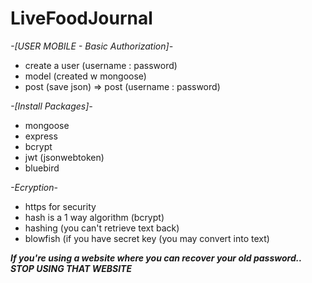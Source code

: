 # LiveFoodJournal



*-[USER MOBILE - Basic Authorization]-*
- create a user (username : password)
- model (created w mongoose)
- post (save json) => post (username : password)



*-[Install Packages]-*
- mongoose
- express
- bcrypt
- jwt (jsonwebtoken)
- bluebird



*-Ecryption-*
- https for security
- hash is a 1 way algorithm (bcrypt)
- hashing (you can't retrieve text back)
- blowfish (if you have secret key (you may convert into text)



***If you're using a website where you can recover your old password.. STOP USING THAT WEBSITE***
